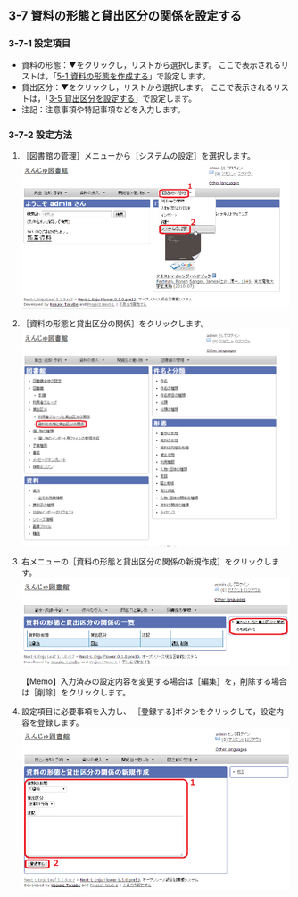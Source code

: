 <a name="3-7" />

3-7 資料の形態と貸出区分の関係を設定する
----------------------------------------

<a name="3-7-1" />

### 3-7-1 設定項目

* 資料の形態：▼をクリックし，リストから選択します。
ここで表示されるリストは，「[5-1 資料の形態を作成する](enju_setup_5.html#5-1)」で設定します。
* 貸出区分：▼をクリックし，リストから選択します。
ここで表示されるリストは，「[3-5 貸出区分を設定する](#3-5)」で設定します。
* 注記：注意事項や特記事項などを入力します。

<a name="3-7-2" />

### 3-7-2 設定方法

1. ［図書館の管理］メニューから［システムの設定］を選択します。  
   ![システムの設定](assets/images/image_system_setup.png)
2. ［資料の形態と貸出区分の関係］をクリックします。  
   ![資料の形態と貸出区分の関係の設定](assets/images/image_initial_031_0.png)
3. 右メニューの［資料の形態と貸出区分の関係の新規作成］をクリックします。  
   ![資料の形態と貸出区分の関係の新規作成](assets/images/image_initial_031.png)

	<div class="alert alert-info">
   【Memo】入力済みの設定内容を変更する場合は［編集］を，削除する場合は［削除］をクリックします。
	</div>

4. 設定項目に必要事項を入力し、
   ［登録する]ボタンをクリックして，設定内容を登録します。  
   ![資料の形態と貸出区分の関係の作成](assets/images/image_initial_032.png)

